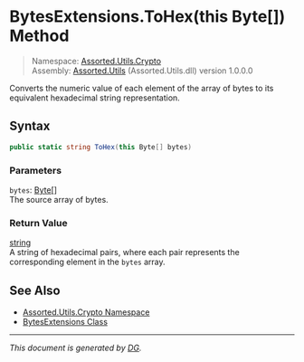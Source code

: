﻿# BytesExtensions.ToHex(this Byte[]) Method

> Namespace: [Assorted.Utils.Crypto](_toc.Assorted.Utils.md#Assorted.Utils.Crypto%20Namespace)\
> Assembly: [Assorted.Utils](_toc.Assorted.Utils.md) (Assorted.Utils.dll) version 1.0.0.0

Converts the numeric value of each element of the array of bytes to its equivalent hexadecimal string representation.

## Syntax

```csharp
public static string ToHex(this Byte[] bytes)
```

### Parameters

`bytes`: [Byte[]](https://docs.microsoft.com/en-us/dotnet/api/system.byte)\
The source array of bytes.

### Return Value

[string](https://docs.microsoft.com/en-us/dotnet/api/system.string)\
A string of hexadecimal pairs, where each pair represents the corresponding element in the `bytes` array.

## See Also

- [Assorted.Utils.Crypto Namespace](_toc.Assorted.Utils.md#Assorted.Utils.Crypto%20Namespace)
- [BytesExtensions Class](Assorted.Utils.Crypto.BytesExtensions.md)

---

_This document is generated by [DG](https://github.com/Khojasteh/dg)._
